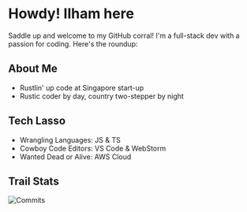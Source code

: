 # Howdy! Ilham here

Saddle up and welcome to my GitHub corral! I'm a full-stack dev with a passion for coding. Here's the roundup:

## About Me

- Rustlin' up code at Singapore start-up
- Rustic coder by day, country two-stepper by night

## Tech Lasso

- Wrangling Languages: JS & TS
- Cowboy Code Editors: VS Code & WebStorm
- Wanted Dead or Alive: AWS Cloud

## Trail Stats

![Commits](https://img.shields.io/github/last-commit/ilhamfadllah/rss-news-to-json-node-sdk?style=for-the-badge)

